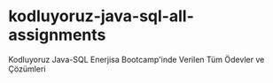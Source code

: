 # kodluyoruz-java-sql-all-assignments
Kodluyoruz Java-SQL Enerjisa Bootcamp'inde Verilen Tüm Ödevler ve Çözümleri
